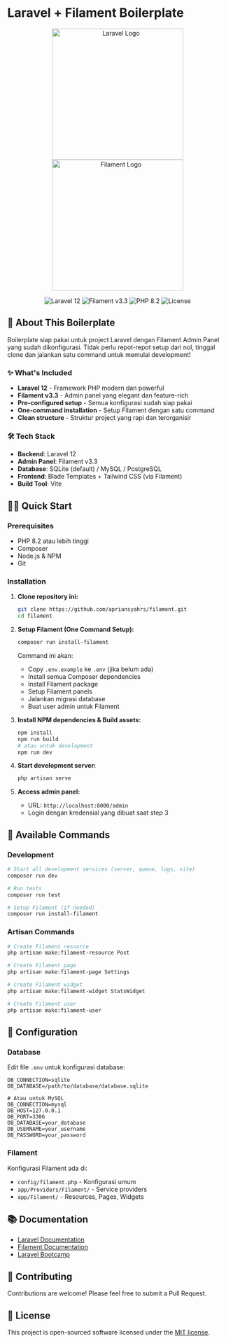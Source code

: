 # Laravel + Filament Boilerplate

<p align="center">
<a href="https://laravel.com" target="_blank"><img src="https://raw.githubusercontent.com/laravel/art/master/logo-lockup/5%20SVG/2%20CMYK/1%20Full%20Color/laravel-logolockup-cmyk-red.svg" width="300" alt="Laravel Logo"></a>
<a href="https://filamentphp.com" target="_blank"><img src="https://filamentphp.com/images/social.png" width="300" alt="Filament Logo"></a>
</p>

<p align="center">
<img src="https://img.shields.io/badge/Laravel-12-red?style=flat-square&logo=laravel" alt="Laravel 12">
<img src="https://img.shields.io/badge/Filament-3.3-blue?style=flat-square&logo=filament" alt="Filament v3.3">
<img src="https://img.shields.io/badge/PHP-8.2-purple?style=flat-square&logo=php" alt="PHP 8.2">
<img src="https://img.shields.io/github/license/apriansyahrs/filament?style=flat-square" alt="License">
</p>

## 🚀 About This Boilerplate

Boilerplate siap pakai untuk project Laravel dengan Filament Admin Panel yang sudah dikonfigurasi. Tidak perlu repot-repot setup dari nol, tinggal clone dan jalankan satu command untuk memulai development!

### ✨ What's Included

- **Laravel 12** - Framework PHP modern dan powerful
- **Filament v3.3** - Admin panel yang elegant dan feature-rich
- **Pre-configured setup** - Semua konfigurasi sudah siap pakai
- **One-command installation** - Setup Filament dengan satu command
- **Clean structure** - Struktur project yang rapi dan terorganisir

### 🛠️ Tech Stack

- **Backend**: Laravel 12
- **Admin Panel**: Filament v3.3
- **Database**: SQLite (default) / MySQL / PostgreSQL
- **Frontend**: Blade Templates + Tailwind CSS (via Filament)
- **Build Tool**: Vite

## 🏃‍♂️ Quick Start

### Prerequisites

- PHP 8.2 atau lebih tinggi
- Composer
- Node.js & NPM
- Git

### Installation

1. **Clone repository ini:**
   ```bash
   git clone https://github.com/apriansyahrs/filament.git
   cd filament
   ```

2. **Setup Filament (One Command Setup):**
   ```bash
   composer run install-filament
   ```
   
   Command ini akan:
   - Copy `.env.example` ke `.env` (jika belum ada)
   - Install semua Composer dependencies
   - Install Filament package
   - Setup Filament panels
   - Jalankan migrasi database
   - Buat user admin untuk Filament

3. **Install NPM dependencies & Build assets:**
   ```bash
   npm install
   npm run build
   # atau untuk development
   npm run dev
   ```

4. **Start development server:**
   ```bash
   php artisan serve
   ```

5. **Access admin panel:**
   - URL: `http://localhost:8000/admin`
   - Login dengan kredensial yang dibuat saat step 3

## 📝 Available Commands

### Development
```bash
# Start all development services (server, queue, logs, vite)
composer run dev

# Run tests
composer run test

# Setup Filament (if needed)
composer run install-filament
```

### Artisan Commands
```bash
# Create Filament resource
php artisan make:filament-resource Post

# Create Filament page
php artisan make:filament-page Settings

# Create Filament widget
php artisan make:filament-widget StatsWidget

# Create Filament user
php artisan make:filament-user
```

## 🔧 Configuration

### Database
Edit file `.env` untuk konfigurasi database:
```env
DB_CONNECTION=sqlite
DB_DATABASE=/path/to/database/database.sqlite

# Atau untuk MySQL
DB_CONNECTION=mysql
DB_HOST=127.0.0.1
DB_PORT=3306
DB_DATABASE=your_database
DB_USERNAME=your_username
DB_PASSWORD=your_password
```

### Filament
Konfigurasi Filament ada di:
- `config/filament.php` - Konfigurasi umum
- `app/Providers/Filament/` - Service providers
- `app/Filament/` - Resources, Pages, Widgets

## 📚 Documentation

- [Laravel Documentation](https://laravel.com/docs)
- [Filament Documentation](https://filamentphp.com/docs)
- [Laravel Bootcamp](https://bootcamp.laravel.com)

## 🤝 Contributing

Contributions are welcome! Please feel free to submit a Pull Request.

## 📄 License

This project is open-sourced software licensed under the [MIT license](https://opensource.org/licenses/MIT).
